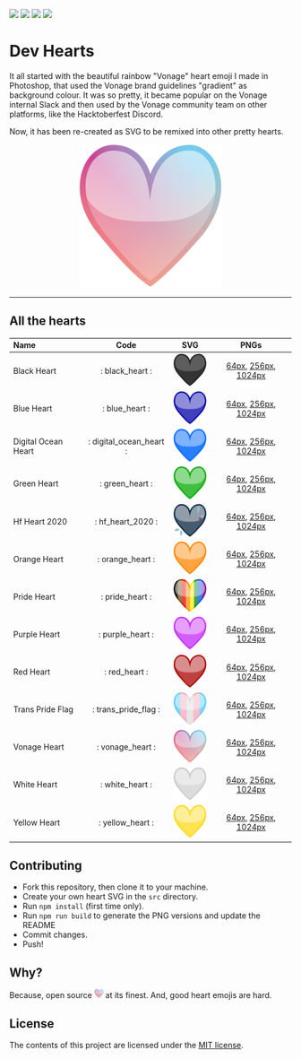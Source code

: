 ![](https://img.shields.io/badge/main-not%20master-green)
![](https://img.shields.io/badge/made%20with-%E2%9D%A4-d687b6)
![](https://img.shields.io/github/contributors/lukeocodes/vonage-heart)
![](https://img.shields.io/github/issues/lukeocodes/vonage-heart)

# Dev Hearts

It all started with the beautiful rainbow "Vonage" heart emoji I made in Photoshop, that used the Vonage brand guidelines "gradient" as background colour. It was so pretty, it became popular on the Vonage internal Slack and then used by the Vonage community team on other platforms, like the Hacktoberfest Discord.

Now, it has been re-created as SVG to be remixed into other pretty hearts.

<p align="center">
<img src="src/vonage_heart.svg" height="256">
</p>

<hr/>

## All the hearts

<!-- START TABLE -->
| Name                |          Code           |                                       SVG                                        |                                                                 PNGs                                                                  |
| :------------------ | :---------------------: | :------------------------------------------------------------------------------: | :-----------------------------------------------------------------------------------------------------------------------------------: |
| Black Heart         |     : black_heart :     |         <img src="./src/black_heart.svg" alt="black_heart" width="64" />         |             [64px](./build/black_heart@0.25x.png), [256px](./build/black_heart.png), [1024px](./build/black_heart@4x.png)             |
| Blue Heart          |     : blue_heart :      |          <img src="./src/blue_heart.svg" alt="blue_heart" width="64" />          |              [64px](./build/blue_heart@0.25x.png), [256px](./build/blue_heart.png), [1024px](./build/blue_heart@4x.png)               |
| Digital Ocean Heart | : digital_ocean_heart : | <img src="./src/digital_ocean_heart.svg" alt="digital_ocean_heart" width="64" /> | [64px](./build/digital_ocean_heart@0.25x.png), [256px](./build/digital_ocean_heart.png), [1024px](./build/digital_ocean_heart@4x.png) |
| Green Heart         |     : green_heart :     |         <img src="./src/green_heart.svg" alt="green_heart" width="64" />         |             [64px](./build/green_heart@0.25x.png), [256px](./build/green_heart.png), [1024px](./build/green_heart@4x.png)             |
| Hf Heart 2020       |    : hf_heart_2020 :    |       <img src="./src/hf_heart_2020.svg" alt="hf_heart_2020" width="64" />       |          [64px](./build/hf_heart_2020@0.25x.png), [256px](./build/hf_heart_2020.png), [1024px](./build/hf_heart_2020@4x.png)          |
| Orange Heart        |    : orange_heart :     |        <img src="./src/orange_heart.svg" alt="orange_heart" width="64" />        |           [64px](./build/orange_heart@0.25x.png), [256px](./build/orange_heart.png), [1024px](./build/orange_heart@4x.png)            |
| Pride Heart         |     : pride_heart :     |         <img src="./src/pride_heart.svg" alt="pride_heart" width="64" />         |             [64px](./build/pride_heart@0.25x.png), [256px](./build/pride_heart.png), [1024px](./build/pride_heart@4x.png)             |
| Purple Heart        |    : purple_heart :     |        <img src="./src/purple_heart.svg" alt="purple_heart" width="64" />        |           [64px](./build/purple_heart@0.25x.png), [256px](./build/purple_heart.png), [1024px](./build/purple_heart@4x.png)            |
| Red Heart           |      : red_heart :      |           <img src="./src/red_heart.svg" alt="red_heart" width="64" />           |                [64px](./build/red_heart@0.25x.png), [256px](./build/red_heart.png), [1024px](./build/red_heart@4x.png)                |
| Trans Pride Flag    |  : trans_pride_flag :   |    <img src="./src/trans_pride_flag.svg" alt="trans_pride_flag" width="64" />    |     [64px](./build/trans_pride_flag@0.25x.png), [256px](./build/trans_pride_flag.png), [1024px](./build/trans_pride_flag@4x.png)      |
| Vonage Heart        |    : vonage_heart :     |        <img src="./src/vonage_heart.svg" alt="vonage_heart" width="64" />        |           [64px](./build/vonage_heart@0.25x.png), [256px](./build/vonage_heart.png), [1024px](./build/vonage_heart@4x.png)            |
| White Heart         |     : white_heart :     |         <img src="./src/white_heart.svg" alt="white_heart" width="64" />         |             [64px](./build/white_heart@0.25x.png), [256px](./build/white_heart.png), [1024px](./build/white_heart@4x.png)             |
| Yellow Heart        |    : yellow_heart :     |        <img src="./src/yellow_heart.svg" alt="yellow_heart" width="64" />        |           [64px](./build/yellow_heart@0.25x.png), [256px](./build/yellow_heart.png), [1024px](./build/yellow_heart@4x.png)            |

<!-- END TABLE -->

## Contributing

- Fork this repository, then clone it to your machine.
- Create your own heart SVG in the `src` directory. 
- Run `npm install` (first time only).
- Run `npm run build` to generate the PNG versions and update the README
- Commit changes.
- Push!

## Why?

Because, open source <img src="src/vonage_heart.svg" height="16"> at its finest. And, good heart emojis are hard.

## License

The contents of this project are licensed under the [MIT license](LICENSE).
